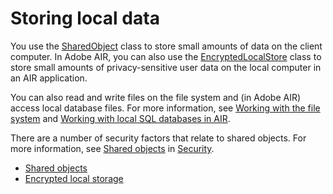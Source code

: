 # Storing local data

You use the
[SharedObject](https://help.adobe.com/en_US/FlashPlatform/reference/actionscript/3/flash/net/SharedObject.html)
class to store small amounts of data on the client computer. In Adobe AIR, you
can also use the
[EncryptedLocalStore](https://help.adobe.com/en_US/FlashPlatform/reference/actionscript/3/flash/data/EncryptedLocalStore.html)
class to store small amounts of privacy-sensitive user data on the local
computer in an AIR application.

You can also read and write files on the file system and (in Adobe AIR) access
local database files. For more information, see
[Working with the file system](../working-with-the-file-system/index.md) and
[Working with local SQL databases in AIR](../working-with-local-sql-databases-in-air/index.md).

There are a number of security factors that relate to shared objects. For more
information, see [Shared objects](../../security/shared-objects.md) in
[Security](../../security/index.md).

- [Shared objects](./shared-objects.md)
- [Encrypted local storage](./encrypted-local-storage.md)
